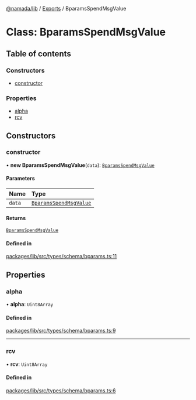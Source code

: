 [@namada/lib](../README.md) / [Exports](../modules.md) / BparamsSpendMsgValue

# Class: BparamsSpendMsgValue

## Table of contents

### Constructors

- [constructor](BparamsSpendMsgValue.md#constructor)

### Properties

- [alpha](BparamsSpendMsgValue.md#alpha)
- [rcv](BparamsSpendMsgValue.md#rcv)

## Constructors

### constructor

• **new BparamsSpendMsgValue**(`data`): [`BparamsSpendMsgValue`](BparamsSpendMsgValue.md)

#### Parameters

| Name | Type |
| :------ | :------ |
| `data` | [`BparamsSpendMsgValue`](BparamsSpendMsgValue.md) |

#### Returns

[`BparamsSpendMsgValue`](BparamsSpendMsgValue.md)

#### Defined in

[packages/lib/src/types/schema/bparams.ts:11](https://github.com/anoma/namada-sdkjs/blob/dd361cd98692159413426f6fb0fdf1714d54b437/packages/lib/src/types/schema/bparams.ts#L11)

## Properties

### alpha

• **alpha**: `Uint8Array`

#### Defined in

[packages/lib/src/types/schema/bparams.ts:9](https://github.com/anoma/namada-sdkjs/blob/dd361cd98692159413426f6fb0fdf1714d54b437/packages/lib/src/types/schema/bparams.ts#L9)

___

### rcv

• **rcv**: `Uint8Array`

#### Defined in

[packages/lib/src/types/schema/bparams.ts:6](https://github.com/anoma/namada-sdkjs/blob/dd361cd98692159413426f6fb0fdf1714d54b437/packages/lib/src/types/schema/bparams.ts#L6)
